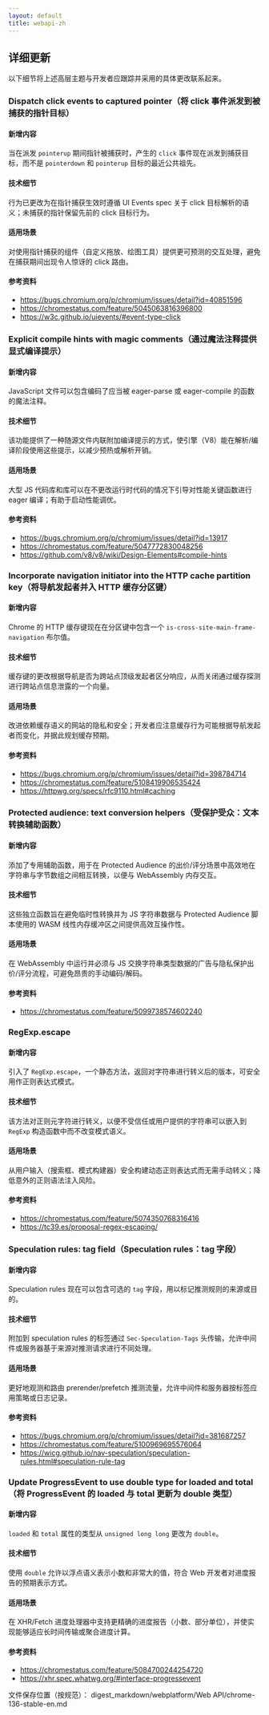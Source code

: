```yaml
---
layout: default
title: webapi-zh
---
```


## 详细更新

以下细节将上述高层主题与开发者应跟踪并采用的具体更改联系起来。

### Dispatch click events to captured pointer（将 click 事件派发到被捕获的指针目标）

#### 新增内容
当在派发 `pointerup` 期间指针被捕获时，产生的 `click` 事件现在派发到捕获目标，而不是 `pointerdown` 和 `pointerup` 目标的最近公共祖先。

#### 技术细节
行为已更改为在指针捕获生效时遵循 UI Events spec 关于 click 目标解析的语义；未捕获的指针保留先前的 click 目标行为。

#### 适用场景
对使用指针捕获的组件（自定义拖放、绘图工具）提供更可预测的交互处理，避免在捕获期间出现令人惊讶的 click 路由。

#### 参考资料
- https://bugs.chromium.org/p/chromium/issues/detail?id=40851596
- https://chromestatus.com/feature/5045063816396800
- https://w3c.github.io/uievents/#event-type-click

### Explicit compile hints with magic comments（通过魔法注释提供显式编译提示）

#### 新增内容
JavaScript 文件可以包含编码了应当被 eager-parse 或 eager-compile 的函数的魔法注释。

#### 技术细节
该功能提供了一种随源文件内联附加编译提示的方式，使引擎（V8）能在解析/编译阶段使用这些提示，以减少预热或解析开销。

#### 适用场景
大型 JS 代码库和库可以在不更改运行时代码的情况下引导对性能关键函数进行 eager 编译；有助于启动性能调优。

#### 参考资料
- https://bugs.chromium.org/p/chromium/issues/detail?id=13917
- https://chromestatus.com/feature/5047772830048256
- https://github.com/v8/v8/wiki/Design-Elements#compile-hints

### Incorporate navigation initiator into the HTTP cache partition key（将导航发起者并入 HTTP 缓存分区键）

#### 新增内容
Chrome 的 HTTP 缓存键现在在分区键中包含一个 `is-cross-site-main-frame-navigation` 布尔值。

#### 技术细节
缓存键的更改根据导航是否为跨站点顶级发起者区分响应，从而关闭通过缓存探测进行跨站点信息泄露的一个向量。

#### 适用场景
改进依赖缓存语义的网站的隐私和安全；开发者应注意缓存行为可能根据导航发起者而变化，并据此规划缓存预期。

#### 参考资料
- https://bugs.chromium.org/p/chromium/issues/detail?id=398784714
- https://chromestatus.com/feature/5108419906535424
- https://httpwg.org/specs/rfc9110.html#caching

### Protected audience: text conversion helpers（受保护受众：文本转换辅助函数）

#### 新增内容
添加了专用辅助函数，用于在 Protected Audience 的出价/评分场景中高效地在字符串与字节数组之间相互转换，以便与 WebAssembly 内存交互。

#### 技术细节
这些独立函数旨在避免临时性转换并为 JS 字符串数据与 Protected Audience 脚本使用的 WASM 线性内存缓冲区之间提供高效互操作性。

#### 适用场景
在 WebAssembly 中运行并必须与 JS 交换字符串类型数据的广告与隐私保护出价/评分流程，可避免昂贵的手动编码/解码。

#### 参考资料
- https://chromestatus.com/feature/5099738574602240

### RegExp.escape

#### 新增内容
引入了 `RegExp.escape`，一个静态方法，返回对字符串进行转义后的版本，可安全用作正则表达式模式。

#### 技术细节
该方法对正则元字符进行转义，以便不受信任或用户提供的字符串可以嵌入到 `RegExp` 构造函数中而不改变模式语义。

#### 适用场景
从用户输入（搜索框、模式构建器）安全构建动态正则表达式而无需手动转义；降低意外的正则语法注入风险。

#### 参考资料
- https://chromestatus.com/feature/5074350768316416
- https://tc39.es/proposal-regex-escaping/

### Speculation rules: tag field（Speculation rules：tag 字段）

#### 新增内容
Speculation rules 现在可以包含可选的 `tag` 字段，用以标记推测规则的来源或目的。

#### 技术细节
附加到 speculation rules 的标签通过 `Sec-Speculation-Tags` 头传输，允许中间件或服务器基于来源对推测请求进行不同处理。

#### 适用场景
更好地观测和路由 prerender/prefetch 推测流量，允许中间件和服务器按标签应用策略或日志记录。

#### 参考资料
- https://bugs.chromium.org/p/chromium/issues/detail?id=381687257
- https://chromestatus.com/feature/5100969695576064
- https://wicg.github.io/nav-speculation/speculation-rules.html#speculation-rule-tag

### Update ProgressEvent to use double type for loaded and total（将 ProgressEvent 的 loaded 与 total 更新为 double 类型）

#### 新增内容
`loaded` 和 `total` 属性的类型从 `unsigned long long` 更改为 `double`。

#### 技术细节
使用 `double` 允许以浮点语义表示小数和非常大的值，符合 Web 开发者对进度报告的预期表示方式。

#### 适用场景
在 XHR/Fetch 进度处理器中支持更精确的进度报告（小数、部分单位），并使实现能够适应长时间传输或聚合进度计算。

#### 参考资料
- https://chromestatus.com/feature/5084700244254720
- https://xhr.spec.whatwg.org/#interface-progressevent

文件保存位置（按规范）： digest_markdown/webplatform/Web API/chrome-136-stable-en.md
